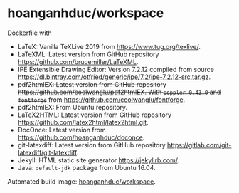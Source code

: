 # hoanganhduc/workspace

Dockerfile with

* LaTeX: Vanilla TeXLive 2019 from https://www.tug.org/texlive/.
* LaTeXML: Latest version from GitHub repository https://github.com/brucemiller/LaTeXML.
* IPE Extensible Drawing Editor: Version 7.2.12 compiled from source https://dl.bintray.com/otfried/generic/ipe/7.2/ipe-7.2.12-src.tar.gz.
* ~~pdf2htmlEX: Latest version from GitHub repository https://github.com/coolwanglu/pdf2htmlEX. With `poppler 0.43.0` and `fontforge` from https://github.com/coolwanglu/fontforge.~~
* pdf2htmlEX: From Ubuntu repository.
* LaTeX2HTML: Latest version from GitHub repository https://github.com/latex2html/latex2html.git.
* DocOnce: Latest version from https://github.com/hoanganhduc/doconce.
* git-latexdiff: Latest version from GitHub repository https://gitlab.com/git-latexdiff/git-latexdiff.
* Jekyll: HTML static site generator https://jekyllrb.com/.
* Java: `default-jdk` package from Ubuntu 16.04.

Automated build image: [hoanganhduc/workspace](https://hub.docker.com/r/hoanganhduc/workspace/).
